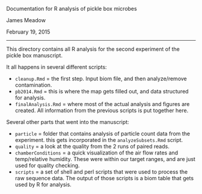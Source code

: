 Documentation for R analysis of pickle box microbes

James Meadow

February 19, 2015

------


This directory contains all R analysis for the second experiment of the pickle box manuscript. 

It all happens in several different scripts: 

* `cleanup.Rmd` = the first step. Input biom file, and then analyze/remove contamination. 
* `pb2014.Rmd` = this is where the map gets filled out, and data structured for analysis. 
* `finalAnalysis.Rmd` = where most of the actual analysis and figures are created. All information from the previous scripts is put together here. 


Several other parts that went into the manuscript: 

* `particle` = folder that contains analysis of particle count data from the experiment. this gets incorporated in the `analyzeSubsets.Rmd` script. 
* `quality` = a look at the quality from the 2 runs of paired reads. 
* `chamberConditions` = a quick visualization of the air flow rates and temp/relative humidity. These were within our target ranges, and are just used for quality checking. 
* `scripts` = a set of shell and perl scripts that were used to process the raw sequence data. The output of those scripts is a biom table that gets used by R for analysis. 


